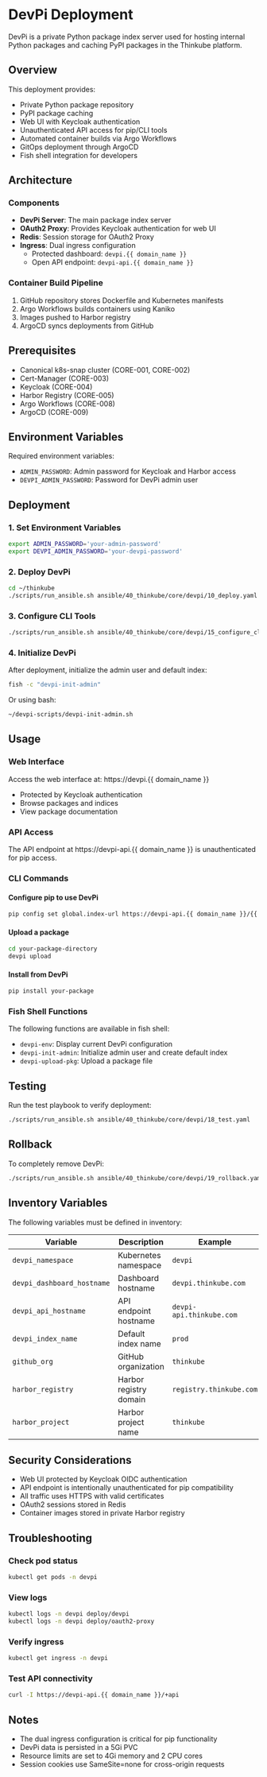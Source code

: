 # DevPi Deployment

DevPi is a private Python package index server used for hosting internal Python packages and caching PyPI packages in the Thinkube platform.

## Overview

This deployment provides:
- Private Python package repository
- PyPI package caching
- Web UI with Keycloak authentication
- Unauthenticated API access for pip/CLI tools
- Automated container builds via Argo Workflows
- GitOps deployment through ArgoCD
- Fish shell integration for developers

## Architecture

### Components
- **DevPi Server**: The main package index server
- **OAuth2 Proxy**: Provides Keycloak authentication for web UI
- **Redis**: Session storage for OAuth2 Proxy
- **Ingress**: Dual ingress configuration
  - Protected dashboard: `devpi.{{ domain_name }}`
  - Open API endpoint: `devpi-api.{{ domain_name }}`

### Container Build Pipeline
1. GitHub repository stores Dockerfile and Kubernetes manifests
2. Argo Workflows builds containers using Kaniko
3. Images pushed to Harbor registry
4. ArgoCD syncs deployments from GitHub

## Prerequisites

- Canonical k8s-snap cluster (CORE-001, CORE-002)
- Cert-Manager (CORE-003)
- Keycloak (CORE-004)
- Harbor Registry (CORE-005)
- Argo Workflows (CORE-008)
- ArgoCD (CORE-009)

## Environment Variables

Required environment variables:
- `ADMIN_PASSWORD`: Admin password for Keycloak and Harbor access
- `DEVPI_ADMIN_PASSWORD`: Password for DevPi admin user

## Deployment

### 1. Set Environment Variables
```bash
export ADMIN_PASSWORD='your-admin-password'
export DEVPI_ADMIN_PASSWORD='your-devpi-password'
```

### 2. Deploy DevPi
```bash
cd ~/thinkube
./scripts/run_ansible.sh ansible/40_thinkube/core/devpi/10_deploy.yaml
```

### 3. Configure CLI Tools
```bash
./scripts/run_ansible.sh ansible/40_thinkube/core/devpi/15_configure_cli.yaml
```

### 4. Initialize DevPi
After deployment, initialize the admin user and default index:
```bash
fish -c "devpi-init-admin"
```

Or using bash:
```bash
~/devpi-scripts/devpi-init-admin.sh
```

## Usage

### Web Interface
Access the web interface at: https://devpi.{{ domain_name }}
- Protected by Keycloak authentication
- Browse packages and indices
- View package documentation

### API Access
The API endpoint at https://devpi-api.{{ domain_name }} is unauthenticated for pip access.

### CLI Commands

#### Configure pip to use DevPi
```bash
pip config set global.index-url https://devpi-api.{{ domain_name }}/{{ admin_username }}/prod/+simple/
```

#### Upload a package
```bash
cd your-package-directory
devpi upload
```

#### Install from DevPi
```bash
pip install your-package
```

### Fish Shell Functions

The following functions are available in fish shell:

- `devpi-env`: Display current DevPi configuration
- `devpi-init-admin`: Initialize admin user and create default index
- `devpi-upload-pkg`: Upload a package file

## Testing

Run the test playbook to verify deployment:
```bash
./scripts/run_ansible.sh ansible/40_thinkube/core/devpi/18_test.yaml
```

## Rollback

To completely remove DevPi:
```bash
./scripts/run_ansible.sh ansible/40_thinkube/core/devpi/19_rollback.yaml
```

## Inventory Variables

The following variables must be defined in inventory:

| Variable | Description | Example |
|----------|-------------|---------|
| `devpi_namespace` | Kubernetes namespace | `devpi` |
| `devpi_dashboard_hostname` | Dashboard hostname | `devpi.thinkube.com` |
| `devpi_api_hostname` | API endpoint hostname | `devpi-api.thinkube.com` |
| `devpi_index_name` | Default index name | `prod` |
| `github_org` | GitHub organization | `thinkube` |
| `harbor_registry` | Harbor registry domain | `registry.thinkube.com` |
| `harbor_project` | Harbor project name | `thinkube` |

## Security Considerations

- Web UI protected by Keycloak OIDC authentication
- API endpoint is intentionally unauthenticated for pip compatibility
- All traffic uses HTTPS with valid certificates
- OAuth2 sessions stored in Redis
- Container images stored in private Harbor registry

## Troubleshooting

### Check pod status
```bash
kubectl get pods -n devpi
```

### View logs
```bash
kubectl logs -n devpi deploy/devpi
kubectl logs -n devpi deploy/oauth2-proxy
```

### Verify ingress
```bash
kubectl get ingress -n devpi
```

### Test API connectivity
```bash
curl -I https://devpi-api.{{ domain_name }}/+api
```

## Notes

- The dual ingress configuration is critical for pip functionality
- DevPi data is persisted in a 5Gi PVC
- Resource limits are set to 4Gi memory and 2 CPU cores
- Session cookies use SameSite=none for cross-origin requests